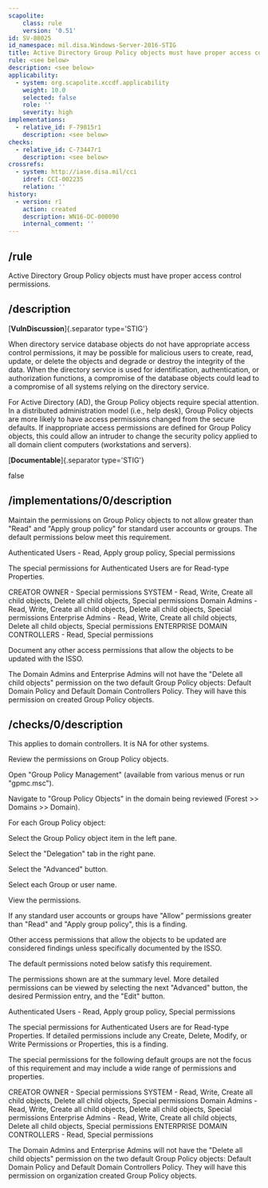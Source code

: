 ```yaml
---
scapolite:
    class: rule
    version: '0.51'
id: SV-88025
id_namespace: mil.disa.Windows-Server-2016-STIG
title: Active Directory Group Policy objects must have proper access control permissions.
rule: <see below>
description: <see below>
applicability:
  - system: org.scapolite.xccdf.applicability
    weight: 10.0
    selected: false
    role: ''
    severity: high
implementations:
  - relative_id: F-79815r1
    description: <see below>
checks:
  - relative_id: C-73447r1
    description: <see below>
crossrefs:
  - system: http://iase.disa.mil/cci
    idref: CCI-002235
    relation: ''
history:
  - version: r1
    action: created
    description: WN16-DC-000090
    internal_comment: ''
---
```



## /rule

Active Directory Group Policy objects must have proper access control permissions.

## /description

[**VulnDiscussion**]{.separator type='STIG'}

When directory service database objects do not have appropriate access control permissions, it may be possible for malicious users to create, read, update, or delete the objects and degrade or destroy the integrity of the data. When the directory service is used for identification, authentication, or authorization functions, a compromise of the database objects could lead to a compromise of all systems relying on the directory service.

For Active Directory (AD), the Group Policy objects require special attention. In a distributed administration model (i.e., help desk), Group Policy objects are more likely to have access permissions changed from the secure defaults. If inappropriate access permissions are defined for Group Policy objects, this could allow an intruder to change the security policy applied to all domain client computers (workstations and servers).

[**Documentable**]{.separator type='STIG'}

false

## /implementations/0/description

Maintain the permissions on Group Policy objects to not allow greater than "Read" and "Apply group policy" for standard user accounts or groups. The default permissions below meet this requirement.

Authenticated Users - Read, Apply group policy, Special permissions

The special permissions for Authenticated Users are for Read-type Properties.

CREATOR OWNER - Special permissions
SYSTEM - Read, Write, Create all child objects, Delete all child objects, Special permissions
Domain Admins - Read, Write, Create all child objects, Delete all child objects, Special permissions
Enterprise Admins - Read, Write, Create all child objects, Delete all child objects, Special permissions
ENTERPRISE DOMAIN CONTROLLERS - Read, Special permissions

Document any other access permissions that allow the objects to be updated with the ISSO.

The Domain Admins and Enterprise Admins will not have the "Delete all child objects" permission on the two default Group Policy objects: Default Domain Policy and Default Domain Controllers Policy. They will have this permission on created Group Policy objects.

## /checks/0/description

This applies to domain controllers. It is NA for other systems.

Review the permissions on Group Policy objects.

Open "Group Policy Management" (available from various menus or run "gpmc.msc").

Navigate to "Group Policy Objects" in the domain being reviewed (Forest >> Domains >> Domain).

For each Group Policy object:

Select the Group Policy object item in the left pane.

Select the "Delegation" tab in the right pane.

Select the "Advanced" button.

Select each Group or user name.

View the permissions.

If any standard user accounts or groups have "Allow" permissions greater than "Read" and "Apply group policy", this is a finding.

Other access permissions that allow the objects to be updated are considered findings unless specifically documented by the ISSO.

The default permissions noted below satisfy this requirement.

The permissions shown are at the summary level. More detailed permissions can be viewed by selecting the next "Advanced" button, the desired Permission entry, and the "Edit" button.

Authenticated Users - Read, Apply group policy, Special permissions

The special permissions for Authenticated Users are for Read-type Properties. If detailed permissions include any Create, Delete, Modify, or Write Permissions or Properties, this is a finding.

The special permissions for the following default groups are not the focus of this requirement and may include a wide range of permissions and properties.

CREATOR OWNER - Special permissions
SYSTEM - Read, Write, Create all child objects, Delete all child objects, Special permissions
Domain Admins - Read, Write, Create all child objects, Delete all child objects, Special permissions
Enterprise Admins - Read, Write, Create all child objects, Delete all child objects, Special permissions
ENTERPRISE DOMAIN CONTROLLERS - Read, Special permissions

The Domain Admins and Enterprise Admins will not have the "Delete all child objects" permission on the two default Group Policy objects: Default Domain Policy and Default Domain Controllers Policy. They will have this permission on organization created Group Policy objects.

